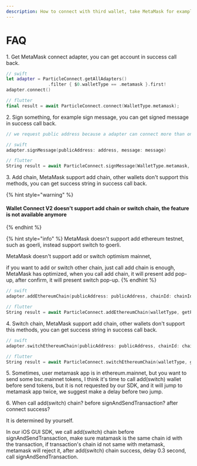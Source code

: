 ```yaml
---
description: How to connect with third wallet, take MetaMask for example.
---
```


# FAQ

1\. Get MetaMask connect adapter, you can get account in success call back.

```swift
// swift
let adapter = ParticleConnect.getAllAdapters()
                .filter { $0.walletType == .metamask }.first!
adapter.connect()

// flutter
final result = await ParticleConnect.connect(WalletType.metamask);
```

2\. Sign something, for example sign message, you can get signed message in success call back.

```swift
// we request public address because a adapter can connect more than one address.

// swift
adapter.signMessage(publicAddress: address, message: message)

// flutter
String result = await ParticleConnect.signMessage(WalletType.metamask, getPublicAddress(), "Hello Particle");

```

3\. Add chain, MetaMask support add chain, other wallets don't support this methods, you can get success string in success call back.

{% hint style="warning" %}
#### Wallet Connect V2 doesn't support add chain or switch chain, the feature is not available anymore
{% endhint %}

{% hint style="info" %}
MetaMask doesn't support add ethereum testnet, such as goerli, instead support switch to goerli.

MetaMask doesn't support add or switch optimism mainnet,

if you want to add or switch other chain, just call add chain is enough, MetaMask has optimized, when you call add chain, it will present add pop-up, after confirm, it will present switch pop-up.
{% endhint %}

```swift
// swift
adapter.addEthereumChain(publicAddress: publicAddress, chainId: chainId, chainName: nil, nativeCurrency: nil, rpcUrl: nil, blockExplorerUrl: nil)

// flutter
String result = await ParticleConnect.addEthereumChain(walletType, getPublicAddress(), chainId);
```

4\. Switch chain, MetaMask support add chain, other wallets don't support this methods, you can get success string in success call back.

```swift
// swift
adapter.switchEthereumChain(publicAddress: publicAddress, chainId: chainId)

// flutter
String result = await ParticleConnect.switchEthereumChain(walletType, getPublicAddress(), chainId);
```

5\. Sometimes, user metamask app is in ethereum.mainnet, but you want to send some bsc.mainnet tokens, I think it's time to call add(switch) wallet before send tokens, but it is not requested by our SDK, and it will jump to metamask app twice, we suggest make a delay before two jump.

6\. When call add(switch) chain? before signAndSendTransaction? after connect success?

It is determined by yourself.

In our iOS GUI SDK, we call add(switch) chain before signAndSendTransaction, make sure matamask is the same chain id with the transaction, if transaction's chain id not same with metamask, metamask will reject it, after add(switch) chain success, delay 0.3 second, call signAndSendTransaction.
